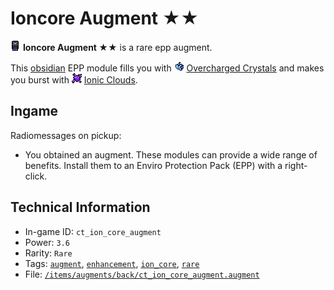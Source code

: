 # Ioncore Augment ★★

<img src="https://raw.githubusercontent.com/Ceterai/Enternia/main/items/augments/back/ct_ion_core_augment.png" alt="Ioncore Augment ★★ icon" loading="lazy" height="16px" width="auto" /> **Ioncore Augment ★★** is a rare epp augment.

This [obsidian](https://ceterai.github.io/MyEnternia/Wiki/obsidian) EPP module fills you with <img src="https://raw.githubusercontent.com/Ceterai/Enternia/main/stats/effects/ct_overcharged_crystals.png" alt="Overcharged Crystals icon" loading="lazy" height="16px" width="auto" /> [Overcharged Crystals](https://ceterai.github.io/MyEnternia/Wiki/OverchargedCrystals) and makes you burst with <img src="https://raw.githubusercontent.com/Ceterai/Enternia/main/stats/effects/ct_ionic_clouds.png" alt="Ionic Clouds icon" loading="lazy" height="16px" width="auto" /> [Ionic Clouds](https://ceterai.github.io/MyEnternia/Wiki/IonicClouds).

## Ingame

Radiomessages on pickup:

- You obtained an augment. These modules can provide a wide range of benefits. Install them to an Enviro Protection Pack (EPP) with a right-click.

## Technical Information

- In-game ID: `ct_ion_core_augment`
- Power: `3.6`
- Rarity: `Rare`
- Tags: [`augment`](https://ceterai.github.io/MyEnternia/Wiki/Tags/Augment), [`enhancement`](https://ceterai.github.io/MyEnternia/Wiki/Tags/Enhancement), [`ion_core`](https://ceterai.github.io/MyEnternia/Wiki/Tags/IonCore), [`rare`](https://ceterai.github.io/MyEnternia/Wiki/Tags/Rare)
- File: [`/items/augments/back/ct_ion_core_augment.augment`](https://github.com/Ceterai/Enternia/blob/main/items/augments/back/ct_ion_core_augment.augment)
